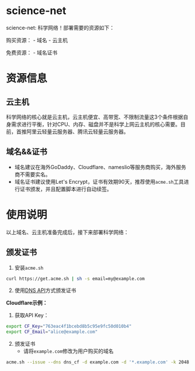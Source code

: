 # science-net

science-net: 科学网络！部署需要的资源如下：

购买资源：
    - 域名
    - 云主机

免费资源：
    - 域名证书

# 资源信息

## 云主机

科学网络的核心就是云主机，云主机便宜、高带宽、不限制流量这3个条件根据自身需求进行平衡，针对CPU、内存、磁盘并不是科学上网云主机的核心需要。目前，首推阿里云轻量云服务器、腾讯云轻量云服务器。

## 域名&&证书

- 域名建议在海外GoDaddy、Cloudflare、nameslio等服务商购买，海外服务商不需要实名。
- 域名证书建议使用Let's Encrypt，证书有效期90天，推荐使用`acme.sh`工具进行证书颁发，并且配置脚本进行自动续签。

# 使用说明

以上域名、云主机准备完成后，接下来部署科学网络：

## 颁发证书

1. 安装`acme.sh`

```bash
curl https://get.acme.sh | sh -s email=my@example.com
```

2. 使用[DNS API](https://github.com/acmesh-official/acme.sh/wiki/dnsapi)方式颁发证书

**Cloudflare示例：**

1. 获取API Key：

```bash
export CF_Key="763eac4f1bcebd8b5c95e9fc50d010b4"
export CF_Email="alice@example.com"
```

2. 颁发证书
    - 请将`example.com`修改为用户购买的域名
    
```bash
acme.sh --issue --dns dns_cf -d example.com -d '*.example.com' -k 2048
```
